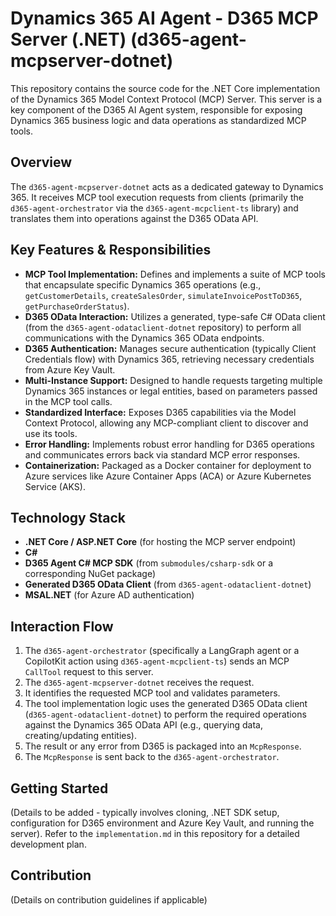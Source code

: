 # Dynamics 365 AI Agent - D365 MCP Server (.NET) (d365-agent-mcpserver-dotnet)

This repository contains the source code for the .NET Core implementation of the Dynamics 365 Model Context Protocol (MCP) Server. This server is a key component of the D365 AI Agent system, responsible for exposing Dynamics 365 business logic and data operations as standardized MCP tools.

## Overview

The `d365-agent-mcpserver-dotnet` acts as a dedicated gateway to Dynamics 365. It receives MCP tool execution requests from clients (primarily the `d365-agent-orchestrator` via the `d365-agent-mcpclient-ts` library) and translates them into operations against the D365 OData API.

## Key Features & Responsibilities

*   **MCP Tool Implementation:** Defines and implements a suite of MCP tools that encapsulate specific Dynamics 365 operations (e.g., `getCustomerDetails`, `createSalesOrder`, `simulateInvoicePostToD365`, `getPurchaseOrderStatus`).
*   **D365 OData Interaction:** Utilizes a generated, type-safe C# OData client (from the `d365-agent-odataclient-dotnet` repository) to perform all communications with the Dynamics 365 OData endpoints.
*   **D365 Authentication:** Manages secure authentication (typically Client Credentials flow) with Dynamics 365, retrieving necessary credentials from Azure Key Vault.
*   **Multi-Instance Support:** Designed to handle requests targeting multiple Dynamics 365 instances or legal entities, based on parameters passed in the MCP tool calls.
*   **Standardized Interface:** Exposes D365 capabilities via the Model Context Protocol, allowing any MCP-compliant client to discover and use its tools.
*   **Error Handling:** Implements robust error handling for D365 operations and communicates errors back via standard MCP error responses.
*   **Containerization:** Packaged as a Docker container for deployment to Azure services like Azure Container Apps (ACA) or Azure Kubernetes Service (AKS).

## Technology Stack

*   **.NET Core / ASP.NET Core** (for hosting the MCP server endpoint)
*   **C#**
*   **D365 Agent C# MCP SDK** (from `submodules/csharp-sdk` or a corresponding NuGet package)
*   **Generated D365 OData Client** (from `d365-agent-odataclient-dotnet`)
*   **MSAL.NET** (for Azure AD authentication)

## Interaction Flow

1.  The `d365-agent-orchestrator` (specifically a LangGraph agent or a CopilotKit action using `d365-agent-mcpclient-ts`) sends an MCP `CallTool` request to this server.
2.  The `d365-agent-mcpserver-dotnet` receives the request.
3.  It identifies the requested MCP tool and validates parameters.
4.  The tool implementation logic uses the generated D365 OData client (`d365-agent-odataclient-dotnet`) to perform the required operations against the Dynamics 365 OData API (e.g., querying data, creating/updating entities).
5.  The result or any error from D365 is packaged into an `McpResponse`.
6.  The `McpResponse` is sent back to the `d365-agent-orchestrator`.

## Getting Started

(Details to be added - typically involves cloning, .NET SDK setup, configuration for D365 environment and Azure Key Vault, and running the server).
Refer to the `implementation.md` in this repository for a detailed development plan.

## Contribution

(Details on contribution guidelines if applicable)
